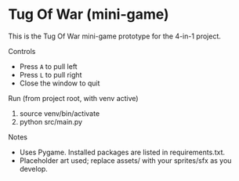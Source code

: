 # Tug Of War (mini-game)

This is the Tug Of War mini-game prototype for the 4-in-1 project.

Controls
- Press `A` to pull left
- Press `L` to pull right
- Close the window to quit

Run (from project root, with venv active)
1. source venv/bin/activate
2. python src/main.py

Notes
- Uses Pygame. Installed packages are listed in requirements.txt.
- Placeholder art used; replace assets/ with your sprites/sfx as you develop.